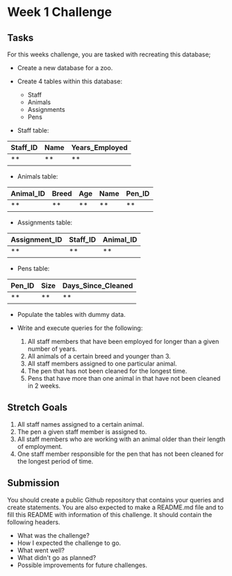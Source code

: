 # Week 1 Challenge

## Tasks

For this weeks challenge, you are tasked with recreating this database;

- Create a new database for a zoo.

- Create 4 tables within this database:

  - Staff
  - Animals
  - Assignments
  - Pens

- Staff table:

|Staff_ID|Name|Years_Employed|
|-|-|-|
|**|**|**|

- Animals table:

|Animal_ID|Breed|Age|Name|Pen_ID|
|-|-|-|-|-|
|**|**|**|**|**|

- Assignments table:

|Assignment_ID|Staff_ID|Animal_ID|
|-|-|-|
|**|**|**|

- Pens table:

|Pen_ID|Size|Days_Since_Cleaned|
|-|-|-|
|**|**|**|

- Populate the tables with dummy data.

- Write and execute queries for the following:

    1. All staff members that have been employed for longer than a given number of years.
    2. All animals of a certain breed and younger than 3.
    3. All staff members assigned to one particular animal.
    4. The pen that has not been cleaned for the longest time.
    5. Pens that have more than one animal in that have not been cleaned in 2 weeks.

## Stretch Goals

1. All staff names assigned to a certain animal.
2. The pen a given staff member is assigned to.
3. All staff members who are working with an animal older than their length of employment.
4. One staff member responsible for the pen that has not been cleaned for the longest period of time.

## Submission

You should create a public Github repository that contains your queries and create statements.
You are also expected to make a README.md file and to fill this README with information of this challenge. It should contain the following headers.

- What was the challenge?
- How I expected the challenge to go.
- What went well?
- What didn't go as planned?
- Possible improvements for future challenges.
